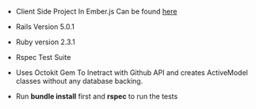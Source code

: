 
* Client Side Project In Ember.js Can be found <a href='https://github.com/code860/scf-client'> here </a>

* Rails Version 5.0.1

* Ruby version 2.3.1

* Rspec Test Suite

* Uses Octokit Gem To Inetract with Github API and creates ActiveModel classes without any database backing. 

* Run <b>bundle install</b> first and <b>rspec</b> to run the tests
